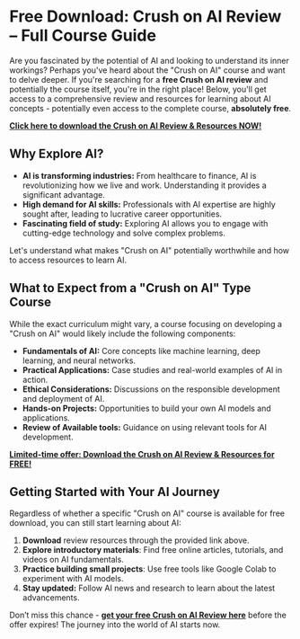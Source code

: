 # Free Download: Crush on AI Review – Full Course Guide

Are you fascinated by the potential of AI and looking to understand its inner workings? Perhaps you've heard about the "Crush on AI" course and want to delve deeper. If you're searching for a **free Crush on AI review** and potentially the course itself, you're in the right place! Below, you'll get access to a comprehensive review and resources for learning about AI concepts - potentially even access to the complete course, **absolutely free**.

[**Click here to download the Crush on AI Review & Resources NOW!**](https://udemywork.com/crush-on-ai-review)

## Why Explore AI?

- **AI is transforming industries:** From healthcare to finance, AI is revolutionizing how we live and work. Understanding it provides a significant advantage.
- **High demand for AI skills:** Professionals with AI expertise are highly sought after, leading to lucrative career opportunities.
- **Fascinating field of study:** Exploring AI allows you to engage with cutting-edge technology and solve complex problems.

Let's understand what makes "Crush on AI" potentially worthwhile and how to access resources to learn AI.

## What to Expect from a "Crush on AI" Type Course

While the exact curriculum might vary, a course focusing on developing a "Crush on AI" would likely include the following components:

*   **Fundamentals of AI:** Core concepts like machine learning, deep learning, and neural networks.
*   **Practical Applications:** Case studies and real-world examples of AI in action.
*   **Ethical Considerations:** Discussions on the responsible development and deployment of AI.
*   **Hands-on Projects:** Opportunities to build your own AI models and applications.
*   **Review of Available tools:** Guidance on using relevant tools for AI development.

[**Limited-time offer: Download the Crush on AI Review & Resources for FREE!**](https://udemywork.com/crush-on-ai-review)

## Getting Started with Your AI Journey

Regardless of whether a specific "Crush on AI" course is available for free download, you can still start learning about AI:

1.  **Download** review resources through the provided link above.
2.  **Explore introductory materials**: Find free online articles, tutorials, and videos on AI fundamentals.
3.  **Practice building small projects**: Use free tools like Google Colab to experiment with AI models.
4.  **Stay updated:** Follow AI news and research to learn about the latest advancements.

Don’t miss this chance - **[get your free Crush on AI Review here](https://udemywork.com/crush-on-ai-review)** before the offer expires! The journey into the world of AI starts now.
